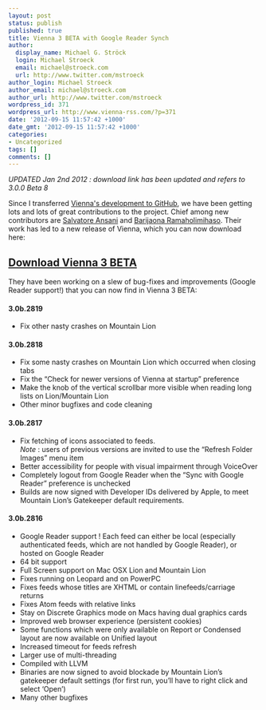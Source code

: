 ```yaml
---
layout: post
status: publish
published: true
title: Vienna 3 BETA with Google Reader Synch
author:
  display_name: Michael G. Ströck
  login: Michael Stroeck
  email: michael@stroeck.com
  url: http://www.twitter.com/mstroeck
author_login: Michael Stroeck
author_email: michael@stroeck.com
author_url: http://www.twitter.com/mstroeck
wordpress_id: 371
wordpress_url: http://www.vienna-rss.com/?p=371
date: '2012-09-15 11:57:42 +1000'
date_gmt: '2012-09-15 11:57:42 +1000'
categories:
- Uncategorized
tags: []
comments: []
---
```

*UPDATED Jan 2nd 2012  : download link has been updated and refers to 3.0.0 Beta 8*

Since I transferred [Vienna's development to GitHub](https://github.com/ViennaRSS/vienna-rss), we have been getting lots and lots of great contributions to the project. Chief among new contributors are [Salvatore Ansani](http://ansani.it/) and [Barijaona Ramaholimihaso](http://blog.barijaona.com/). Their work has led to a new release of Vienna, which you can now download here:

## [Download Vienna 3 BETA](http://sourceforge.net/projects/vienna-rss/files/TestVersions/3.0.0_beta8/Vienna3.0.0_beta8.tgz/download)

They have been working on a slew of bug-fixes and improvements (Google Reader support!) that you can now find in Vienna 3 BETA:

#### 3.0b.2819

- Fix other nasty crashes on Mountain Lion

#### 3.0b.2818

- Fix some nasty crashes on Mountain Lion which occurred when closing tabs
- Fix the “Check for newer versions of Vienna at startup” preference
- Make the knob of the vertical scrollbar more visible when reading long lists on Lion/Mountain Lion
- Other minor bugfixes and code cleaning

#### 3.0b.2817

- Fix fetching of icons associated to feeds.\
*Note* : users of previous versions are invited to use the “Refresh Folder Images” menu item
- Better accessibility for people with visual impairment through VoiceOver
- Completely logout from Google Reader when the “Sync with Google Reader” preference is unchecked
- Builds are now signed with Developer IDs delivered by Apple, to meet Mountain Lion’s Gatekeeper default requirements.

#### 3.0b.2816

- Google Reader support ! Each feed can either be local (especially authenticated feeds, which are not handled by Google Reader), or hosted on Google Reader
- 64 bit support
- Full Screen support on Mac OSX Lion and Mountain Lion
- Fixes running on Leopard and on PowerPC
- Fixes feeds whose titles are XHTML or contain linefeeds/carriage returns
- Fixes Atom feeds with relative links
- Stay on Discrete Graphics mode on Macs having dual graphics cards
- Improved web browser experience (persistent cookies)
- Some functions which were only available on Report or Condensed layout are now available on Unified layout
- Increased timeout for feeds refresh
- Larger use of multi-threading
- Compiled with LLVM
- Binaries are now signed to avoid blockade by Mountain Lion’s gatekeeper default settings (for first run, you’ll have to right click and select ‘Open’)
- Many other bugfixes
